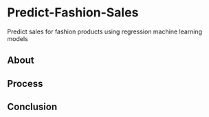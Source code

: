 # Predict-Fashion-Sales
Predict sales for fashion products using regression machine learning models

## About

## Process

## Conclusion
